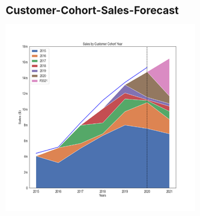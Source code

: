 # Customer-Cohort-Sales-Forecast


<div align="center"> 
<img src='images/c3_prediction.png' height='500'>
</div>  